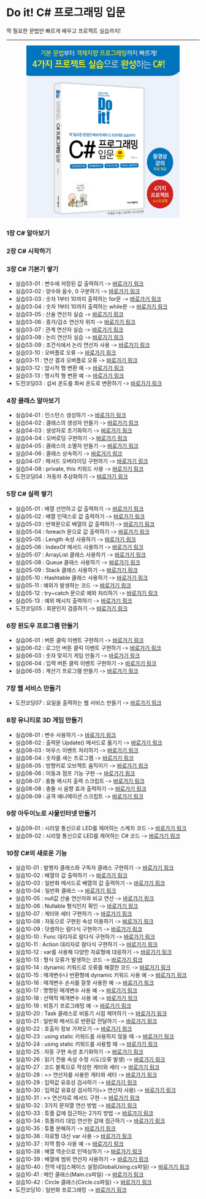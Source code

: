 Do it! C# 프로그래밍 입문
==========================
딱 필요한 문법만 빠르게 배우고 프로젝트 실습까지!
***
<center><img src="https://github.com/yulian/csharp/blob/main/IntroForGit.png" width="400" height="450"></center>

### 1장 C# 알아보기
### 2장 C# 시작하기
### 3장 C# 기본기 쌓기
* 실습03-01 : 변수에 저장된 값 출력하기 -> [바로가기 링크](https://github.com/yulian/csharp/blob/main/example/Source03_01.cs)
* 실습03-02 : 양수와 음수, 0 구분하기 -> [바로가기 링크](https://github.com/yulian/csharp/blob/main/example/Source03_02.cs)
* 실습03-03 : 숫자 1부터 10까지 출력하는 for문 -> [바로가기 링크](https://github.com/yulian/csharp/blob/main/example/Source03_03.cs)
* 실습03-04 : 숫자 1부터 10까지 출력하는 while문 -> [바로가기 링크](https://github.com/yulian/csharp/blob/main/example/Source03_04.cs)
* 실습03-05 : 산술 연산자 실습 -> [바로가기 링크](https://github.com/yulian/csharp/blob/main/example/Source03_05.cs)
* 실습03-06 : 증가/감소 연산자 위치 -> [바로가기 링크](https://github.com/yulian/csharp/blob/main/example/Source03_06.cs)
* 실습03-07 : 관계 연산자 실습 -> [바로가기 링크](https://github.com/yulian/csharp/blob/main/example/Source03_07.cs)
* 실습03-08 : 논리 연산자 실습 -> [바로가기 링크](https://github.com/yulian/csharp/blob/main/example/Source03_08.cs)
* 실습03-09 : 조건식에서 논리 연산자 사용 -> [바로가기 링크](https://github.com/yulian/csharp/blob/main/example/Source03_09.cs)
* 실습03-10 : 오버플로 오류 -> [바로가기 링크](https://github.com/yulian/csharp/blob/main/example/Source03_10.cs)
* 실습03-11 : 연산 결과 오버플로 오류 -> [바로가기 링크](https://github.com/yulian/csharp/blob/main/example/Source03_11.cs)
* 실습03-12 : 암시적 형 변환 예 -> [바로가기 링크](https://github.com/yulian/csharp/blob/main/example/Source03_12.cs)
* 실습03-13 : 명시적 형 변환 예 -> [바로가기 링크](https://github.com/yulian/csharp/blob/main/example/Source03_13.cs)
* 도전코딩03 : 섭씨 온도를 화씨 온도로 변환하기 -> [바로가기 링크](https://github.com/yulian/csharp/blob/main/challenge/Challenge03.cs)
### 4장 클래스 알아보기
* 실습04-01 : 인스턴스 생성하기 -> [바로가기 링크](https://github.com/yulian/csharp/blob/main/example/Source04_01.cs)
* 실습04-02 : 클래스의 생성자 만들기 -> [바로가기 링크](https://github.com/yulian/csharp/blob/main/example/Source04_02.cs)
* 실습04-03 : 생성자로 초기화하기 -> [바로가기 링크](https://github.com/yulian/csharp/blob/main/example/Source04_03.cs)
* 실습04-04 : 오버로딩 구현하기 -> [바로가기 링크](https://github.com/yulian/csharp/blob/main/example/Source04_04.cs)
* 실습04-05 : 클래스의 소멸자 만들기 -> [바로가기 링크](https://github.com/yulian/csharp/blob/main/example/Source04_05.cs)
* 실습04-06 : 클래스 상속하기 -> [바로가기 링크](https://github.com/yulian/csharp/blob/main/example/Source04_06.cs)
* 실습04-07 : 메서드 오버라이딩 구현하기 -> [바로가기 링크](https://github.com/yulian/csharp/blob/main/example/Source04_07.cs)
* 실습04-08 : private, this 키워드 사용 -> [바로가기 링크](https://github.com/yulian/csharp/blob/main/example/Source04_08.cs)
* 도전코딩04 : 자동차 추상화하기 -> [바로가기 링크](https://github.com/yulian/csharp/blob/main/challenge/Challenge04.cs)
### 5장 C# 실력 쌓기
* 실습05-01 : 배열 선언하고 값 출력하기 -> [바로가기 링크](https://github.com/yulian/csharp/blob/main/example/Source05_01.cs)
* 실습05-02 : 배열 인덱스로 값 출력하기 -> [바로가기 링크](https://github.com/yulian/csharp/blob/main/example/Source05_02.cs)
* 실습05-03 : 반복문으로 배열의 값 출력하기 -> [바로가기 링크](https://github.com/yulian/csharp/blob/main/example/Source05_03.cs)
* 실습05-04 : foreach 문으로 값 출력하기 -> [바로가기 링크](https://github.com/yulian/csharp/blob/main/example/Source05_04.cs)
* 실습05-05 : Length 속성 사용하기 -> [바로가기 링크](https://github.com/yulian/csharp/blob/main/example/Source05_05.cs)
* 실습05-06 : IndexOf 메서드 사용하기 -> [바로가기 링크](https://github.com/yulian/csharp/blob/main/example/Source05_06.cs)
* 실습05-07 : ArrayList 클래스 사용하기 -> [바로가기 링크](https://github.com/yulian/csharp/blob/main/example/Source05_07.cs)
* 실습05-08 : Queue 클래스 사용하기 -> [바로가기 링크](https://github.com/yulian/csharp/blob/main/example/Source05_08.cs)
* 실습05-09 : Stack 클래스 사용하기 -> [바로가기 링크](https://github.com/yulian/csharp/blob/main/example/Source05_09.cs)
* 실습05-10 : Hashtable 클래스 사용하기 -> [바로가기 링크](https://github.com/yulian/csharp/blob/main/example/Source05_10.cs)
* 실습05-11 : 예외가 발생하는 코드 -> [바로가기 링크](https://github.com/yulian/csharp/blob/main/example/Source05_11.cs)
* 실습05-12 : try~catch 문으로 예외 처리하기 -> [바로가기 링크](https://github.com/yulian/csharp/blob/main/example/Source05_12.cs)
* 실습05-13 : 예외 메시지 출력하기 -> [바로가기 링크](https://github.com/yulian/csharp/blob/main/example/Source05_13.cs)
* 도전코딩05 : 회문인지 검증하기 -> [바로가기 링크](https://github.com/yulian/csharp/blob/main/challenge/Challenge05.cs)
### 6장 윈도우 프로그램 만들기
* 실습06-01 : 버튼 클릭 이벤트 구현하기 -> [바로가기 링크](https://github.com/yulian/csharp/blob/main/example/Source06_01.cs)
* 실습06-02 : 로그인 버튼 클릭 이벤트 구현하기 -> [바로가기 링크](https://github.com/yulian/csharp/blob/main/example/Source06_02.cs)
* 실습06-03 : 숫자 맞히기 게임 만들기 -> [바로가기 링크](https://github.com/yulian/csharp/blob/main/example/Source06_03.cs)
* 실습06-04 : 입력 버튼 클릭 이벤트 구현하기 -> [바로가기 링크](https://github.com/yulian/csharp/blob/main/example/Source06_04.cs)
* 실습06-05 : 계산기 프로그램 만들기 -> [바로가기 링크](https://github.com/yulian/csharp/blob/main/example/Source06_05.cs)
### 7장 웹 서비스 만들기
* 도전코딩07 : 요일을 출력하는 웹 서비스 만들기 -> [바로가기 링크](https://github.com/yulian/csharp/blob/main/challenge/Index.cshtml)
### 8장 유니티로 3D 게임 만들기
* 실습08-01 : 변수 사용하기 -> [바로가기 링크](https://github.com/yulian/csharp/blob/main/example/Source08_01.cs)
* 실습08-02 : 출력문 Update() 메서드로 옮기기 -> [바로가기 링크](https://github.com/yulian/csharp/blob/main/example/Source08_02.cs)
* 실습08-03 : 마우스 이벤트 처리하기 -> [바로가기 링크](https://github.com/yulian/csharp/blob/main/example/Source08_03.cs)
* 실습08-04 : 숫자를 세는 프로그램 -> [바로가기 링크](https://github.com/yulian/csharp/blob/main/example/Source08_04.cs)
* 실습08-05 : 방향키로 오브젝트 움직이기 -> [바로가기 링크](https://github.com/yulian/csharp/blob/main/example/Source08_05.cs)
* 실습08-06 : 이동과 점프 기능 구현 -> [바로가기 링크](https://github.com/yulian/csharp/blob/main/example/Source08_06.cs)
* 실습08-07 : 충돌 메시지 출력 스크립트 -> [바로가기 링크](https://github.com/yulian/csharp/blob/main/example/Source08_07.cs)
* 실습08-08 : 충돌 시 음향 효과 출력하기 -> [바로가기 링크](https://github.com/yulian/csharp/blob/main/example/Source08_08.cs)
* 실습08-09 : 공격 애니메이션 스크립트 -> [바로가기 링크](https://github.com/yulian/csharp/blob/main/example/Source08_09.cs)
### 9장 아두이노로 사물인터넷 만들기
* 실습09-01 : 시리얼 통신으로 LED를 제어하는 스케치 코드 -> [바로가기 링크](https://github.com/yulian/csharp/blob/main/example/Source09_01.ino)
* 실습09-02 : 시리얼 통신으로 LED를 제어하는 C# 코드 -> [바로가기 링크](https://github.com/yulian/csharp/blob/main/example/Source09_02.cs)
### 10장 C#의 새로운 기능
* 실습10-01 : 발행자 클래스와 구독자 클래스 구현하기 -> [바로가기 링크](https://github.com/yulian/csharp/blob/main/example/Source10_01.cs)
* 실습10-02 : 배열의 값 출력하기 -> [바로가기 링크](https://github.com/yulian/csharp/blob/main/example/Source10_02.cs)
* 실습10-03 : 일반화 메서드로 배열의 값 출력하기 -> [바로가기 링크](https://github.com/yulian/csharp/blob/main/example/Source10_03.cs)
* 실습10-04 : 일반화 클래스 -> [바로가기 링크](https://github.com/yulian/csharp/blob/main/example/Source10_04.cs)
* 실습10-05 : null값 산술 연산자와 비교 연산 -> [바로가기 링크](https://github.com/yulian/csharp/blob/main/example/Source10_05.cs)
* 실습10-06 : Nullable 형식인지 확인 -> [바로가기 링크](https://github.com/yulian/csharp/blob/main/example/Source10_06.cs)
* 실습10-07 : 게터와 세터 구현하기 -> [바로가기 링크](https://github.com/yulian/csharp/blob/main/example/Source10_07.cs)
* 실습10-08 : 자동으로 구현된 속성 이용하기 -> [바로가기 링크](https://github.com/yulian/csharp/blob/main/example/Source10_08.cs)
* 실습10-09 : 덧셈하는 람다식 구현하기 -> [바로가기 링크](https://github.com/yulian/csharp/blob/main/example/Source10_09.cs)
* 실습10-10 : Func 대리자로 람다식 구현하기 -> [바로가기 링크](https://github.com/yulian/csharp/blob/main/example/Source10_10.cs)
* 실습10-11 : Action 대리자로 람다식 구현하기 -> [바로가기 링크](https://github.com/yulian/csharp/blob/main/example/Source10_11.cs)
* 실습10-12 : var를 사용해 다양한 자료형에 대응하기 -> [바로가기 링크](https://github.com/yulian/csharp/blob/main/example/Source10_12.cs)
* 실습10-13 : 형식 오류가 발생하는 코드 -> [바로가기 링크](https://github.com/yulian/csharp/blob/main/example/Source10_13.cs)
* 실습10-14 : dynamic 키워드로 오류를 해결한 코드 -> [바로가기 링크](https://github.com/yulian/csharp/blob/main/example/Source10_14.cs)
* 실습10-15 : 매개변수나 반환형에 dynamic 키워드 사용 예 -> [바로가기 링크](https://github.com/yulian/csharp/blob/main/example/Source10_15.cs)
* 실습10-16 : 매개변수 순서를 잘못 사용한 예 -> [바로가기 링크](https://github.com/yulian/csharp/blob/main/example/Source10_16.cs)
* 실습10-17 : 명명된 매개변수 사용 예 -> [바로가기 링크](https://github.com/yulian/csharp/blob/main/example/Source10_17.cs)
* 실습10-18 : 선택적 매개변수 사용 예 -> [바로가기 링크](https://github.com/yulian/csharp/blob/main/example/Source10_18.cs)
* 실습10-19 : 비동기 프로그래밍 예 -> [바로가기 링크](https://github.com/yulian/csharp/blob/main/example/Source10_19.cs)
* 실습10-20 : Task 클래스로 비동기 시점 제어하기 -> [바로가기 링크](https://github.com/yulian/csharp/blob/main/example/Source10_20.cs)
* 실습10-21 : 일반화 메서드로 반환값 전달하기 -> [바로가기 링크](https://github.com/yulian/csharp/blob/main/example/Source10_21.cs)
* 실습10-22 : 호출자 정보 가져오기 -> [바로가기 링크](https://github.com/yulian/csharp/blob/main/example/Source10_22.cs)
* 실습10-23 : using static 키워드를 사용하지 않을 때 -> [바로가기 링크](https://github.com/yulian/csharp/blob/main/example/Source10_23.cs)
* 실습10-24 : using static 키워드를 사용할 때 -> [바로가기 링크](https://github.com/yulian/csharp/blob/main/example/Source10_24.cs)
* 실습10-25 : 자동 구현 속성 초기화하기 -> [바로가기 링크](https://github.com/yulian/csharp/blob/main/example/Source10_25.cs)
* 실습10-26 : 읽기 전용 속성 수정 시도(오류 발생) -> [바로가기 링크](https://github.com/yulian/csharp/blob/main/example/Source10_26.cs)
* 실습10-27 : 코드 블록으로 작성한 게터와 세터 -> [바로가기 링크](https://github.com/yulian/csharp/blob/main/example/Source10_27.cs)
* 실습10-28 : => 연산자를 사용한 게터와 세터 -> [바로가기 링크](https://github.com/yulian/csharp/blob/main/example/Source10_28.cs)
* 실습10-29 : 입력값 유효성 검사하기 -> [바로가기 링크](https://github.com/yulian/csharp/blob/main/example/Source10_29.cs)
* 실습10-30 : 입력값 유효성 검사하기(=> 연산자 사용) -> [바로가기 링크](https://github.com/yulian/csharp/blob/main/example/Source10_30.cs)
* 실습10-31 : => 연산자로 메서드 구현 -> [바로가기 링크](https://github.com/yulian/csharp/blob/main/example/Source10_31.cs)
* 실습10-32 : 3가지 문자열 연산 방법 -> [바로가기 링크](https://github.com/yulian/csharp/blob/main/example/Source10_32.cs)
* 실습10-33 : 튜플 값에 접근하는 2가지 방법 -> [바로가기 링크](https://github.com/yulian/csharp/blob/main/example/Source10_33.cs)
* 실습10-34 : 튜플끼리 대입 연산한 값에 접근하기 -> [바로가기 링크](https://github.com/yulian/csharp/blob/main/example/Source10_34.cs)
* 실습10-35 : 튜플 분해하기 -> [바로가기 링크](https://github.com/yulian/csharp/blob/main/example/Source10_35.cs)
* 실습10-36 : 자료형 대신 var 사용 -> [바로가기 링크](https://github.com/yulian/csharp/blob/main/example/Source10_36.cs)
* 실습10-37 : 지역 함수 사용 예 -> [바로가기 링크](https://github.com/yulian/csharp/blob/main/example/Source10_37.cs)
* 실습10-38 : 배열 역순으로 인덱싱하기 -> [바로가기 링크](https://github.com/yulian/csharp/blob/main/example/Source10_38.cs)
* 실습10-39 : 배열에 범위 연산자 사용하기 -> [바로가기 링크](https://github.com/yulian/csharp/blob/main/example/Source10_39.cs)
* 실습10-40 : 전역 네임스페이스 설정(GlobalUsing.cs파일) -> [바로가기 링크](https://github.com/yulian/csharp/blob/main/example/Source10_40.cs)
* 실습10-41 : 메인 클래스(Main.cs파일) -> [바로가기 링크](https://github.com/yulian/csharp/blob/main/example/Source10_41.cs)
* 실습10-42 : Circle 클래스(Circle.cs파일) -> [바로가기 링크](https://github.com/yulian/csharp/blob/main/example/Source10_42.cs)
* 도전코딩10 : 일반화 프로그래밍 -> [바로가기 링크](https://github.com/yulian/csharp/blob/main/challenge/Challenge10.cs)
